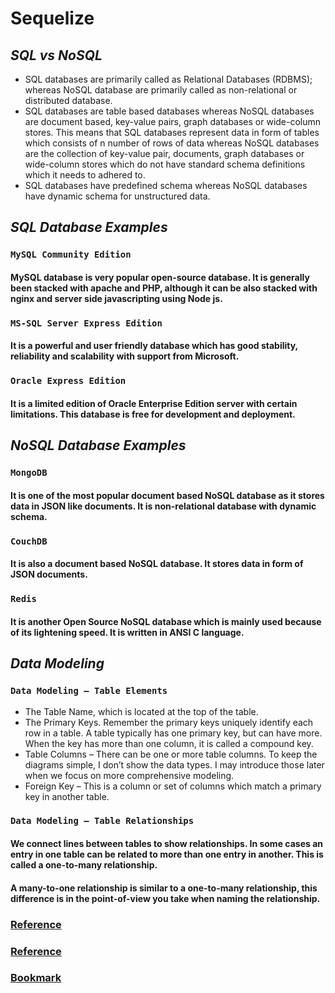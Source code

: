 # **Sequelize**
## ***SQL vs NoSQL***
* SQL databases are primarily called as Relational Databases (RDBMS); whereas NoSQL database are primarily called as non-relational or distributed database.
* SQL databases are table based databases whereas NoSQL databases are document based, key-value pairs, graph databases or wide-column stores. This means that SQL databases represent data in form of tables which consists of n number of rows of data whereas NoSQL databases are the collection of key-value pair, documents, graph databases or wide-column stores which do not have standard schema definitions which it needs to adhered to.
* SQL databases have predefined schema whereas NoSQL databases have dynamic schema for unstructured data.
## ***SQL Database Examples***
### `MySQL Community Edition`
#### MySQL database is very popular open-source database. It is generally been stacked with apache and PHP, although it can be also stacked with nginx and server side javascripting using Node js.
### `MS-SQL Server Express Edition`
#### It is a powerful and user friendly database which has good stability, reliability and scalability with support from Microsoft.
### `Oracle Express Edition`
#### It is a limited edition of Oracle Enterprise Edition server with certain limitations. This database is free for development and deployment.
## ***NoSQL Database Examples***
### `MongoDB`
#### It is one of the most popular document based NoSQL database as it stores data in JSON like documents. It is non-relational database with dynamic schema.
### `CouchDB`
#### It is also a document based NoSQL database. It stores data in form of JSON documents.
### `Redis`
#### It is another Open Source NoSQL database which is mainly used because of its lightening speed. It is written in ANSI C language.
## ***Data Modeling***
### `Data Modeling – Table Elements`
* The Table Name, which is located at the top of the table.
* The Primary Keys.  Remember the primary keys uniquely identify each row in a table.  A table typically has one primary key, but can have more.  When the key has more than one column, it is called a compound key.
* Table Columns – There can be one or more table columns.  To keep the diagrams simple, I don’t show the data types.  I may introduce those later when we focus on more comprehensive modeling.
* Foreign Key – This is a column or set of columns which match a primary key in another table.
### `Data Modeling – Table Relationships`
#### We connect lines between tables to show relationships.  In some cases an entry in one table can be related to more than one entry in another.  This is called a one-to-many relationship.
#### A many-to-one relationship is similar to a one-to-many relationship, this difference is in the point-of-view you take when naming the relationship.
### **[Reference](https://www.thegeekstuff.com/2014/01/sql-vs-nosql-db/?utm_source=tuicool)**
### **[Reference](https://www.essentialsql.com/get-ready-to-learn-sql-7-simplified-data-modeling/)**
### **[Bookmark](https://sequelize.org/docs/v6/)**